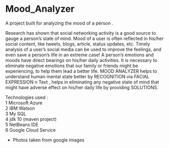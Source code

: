 # Mood_Analyzer
A project built for analyzing the mood of a person .
                         
Research has shown that social networking activity is a good source to gauge a person’s state of mind. 
Mood of a user is often reflected in his/her social content, like tweets, blogs, article, status updates, etc. 
Timely analysis of a user’s social media can be used to improve the feelings, and even save a person’s life in an extreme case!
A person’s emotions and moods have direct bearings on his/her daily activities. It is necessary to eliminate negative emotions that our family or friends might be experiencing, to help them lead a better life.
MOOD ANALYZER helps to understand human mental state better by RECOGNITION via FACIAL EXPRESSION n Text ,
helps in eliminating any negative state of mind that might have adverse effect on his/her daily life by providing SOLUTIONS.

Technologies used :  
1 Microsoft Azure  
2 IBM Watson  
3 My SQL  
4 jdk 10 (maven project)  
5 NetBeans IDE  
6 Google Cloud Service  

* Photos taken from google images
